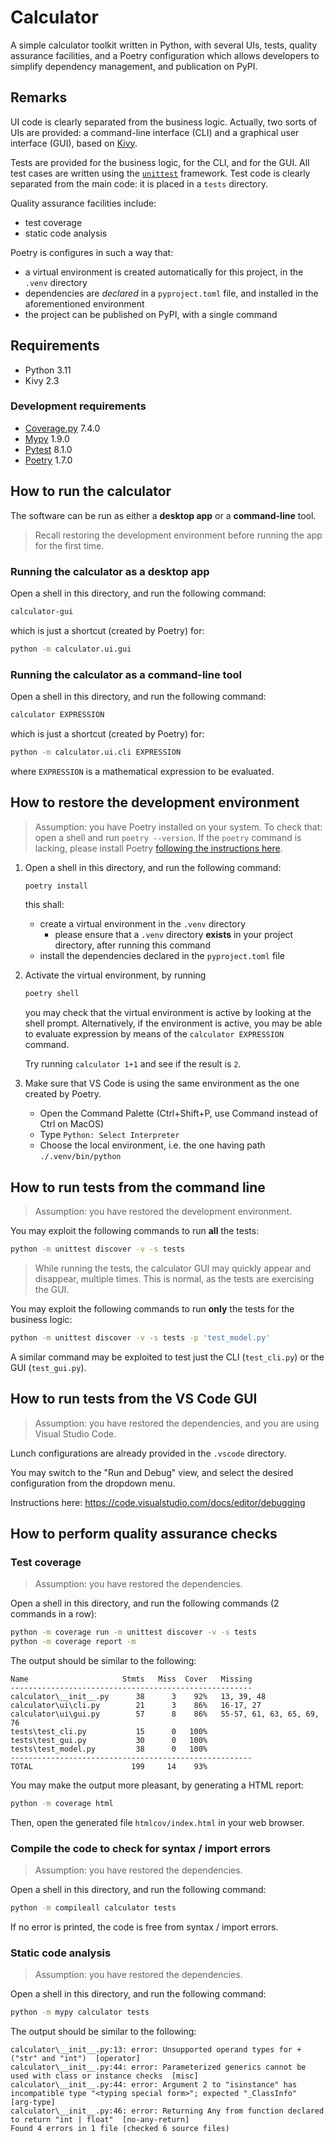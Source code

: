 # Calculator

A simple calculator toolkit written in Python, with several UIs, tests, quality assurance facilities,
and a Poetry configuration which allows developers to simplify dependency management, and publication on PyPI.

## Remarks

UI code is clearly separated from the business logic. 
Actually, two sorts of UIs are provided: a command-line interface (CLI) and a graphical user interface (GUI), 
based on [Kivy](https://kivy.org/).

Tests are provided for the business logic, for the CLI, and for the GUI.
All test cases are written using the [`unittest`](https://docs.python.org/3/library/unittest.html) framework.
Test code is clearly separated from the main code: it is placed in a `tests` directory.

Quality assurance facilities include:
- test coverage
- static code analysis

Poetry is configures in such a way that:
- a virtual environment is created automatically for this project, in the `.venv` directory
- dependencies are _declared_ in a `pyproject.toml` file, and installed in the aforementioned environment
- the project can be published on PyPI, with a single command

## Requirements

- Python 3.11
- Kivy 2.3

### Development requirements

- [Coverage.py](https://coverage.readthedocs.io/en/7.4.3/) 7.4.0
- [Mypy](https://mypy.readthedocs.io/en/stable/) 1.9.0
- [Pytest](https://docs.pytest.org/en/latest/) 8.1.0
- [Poetry](https://python-poetry.org/) 1.7.0

## How to run the calculator

The software can be run as either a __desktop app__ or a __command-line__ tool.

> Recall restoring the development environment before running the app for the first time.

### Running the calculator as a desktop app

Open a shell in this directory, and run the following command:

```bash
calculator-gui
```

which is just a shortcut (created by Poetry) for:

```bash
python -m calculator.ui.gui
```

### Running the calculator as a command-line tool

Open a shell in this directory, and run the following command:

```bash
calculator EXPRESSION
```

which is just a shortcut (created by Poetry) for:

```bash
python -m calculator.ui.cli EXPRESSION
```

where `EXPRESSION` is a mathematical expression to be evaluated.


## How to restore the development environment

> Assumption: you have Poetry installed on your system.
> To check that: open a shell and run `poetry --version`.
> If the `poetry` command is lacking, please install Poetry [following the instructions here](https://python-poetry.org/docs/#installing-with-the-official-installer).

1. Open a shell in this directory, and run the following command:

    ```bash
    poetry install
    ```

    this shall:
    - create a virtual environment in the `.venv` directory
        + please ensure that a `.venv` directory __exists__ in your project directory, after running this command
    - install the dependencies declared in the `pyproject.toml` file

2. Activate the virtual environment, by running
    ```bash
    poetry shell
    ```

    you may check that the virtual environment is active by looking at the shell prompt.
    Alternatively, if the environment is active, you may be able to evaluate expression by means of 
    the `calculator EXPRESSION` command.

    Try running `calculator 1+1` and see if the result is `2`.

3. Make sure that VS Code is using the same environment as the one created by Poetry.
    - Open the Command Palette (Ctrl+Shift+P, use Command instead of Ctrl on MacOS)
    - Type `Python: Select Interpreter`
    - Choose the local environment, i.e. the one having path `./.venv/bin/python` 

## How to run tests from the command line

> Assumption: you have restored the development environment.

You may exploit the following commands to run __all__ the tests:

```bash
python -m unittest discover -v -s tests
```

> While running the tests, the calculator GUI may quickly appear and disappear, multiple times. 
> This is normal, as the tests are exercising the GUI.

You may exploit the following commands to run __only__ the tests for the business logic:

```bash
python -m unittest discover -v -s tests -p 'test_model.py'
```

A similar command may be exploited to test just the CLI (`test_cli.py`) or the GUI (`test_gui.py`).

## How to run tests from the VS Code GUI

> Assumption: you have restored the dependencies, and you are using Visual Studio Code.

Lunch configurations are already provided in the `.vscode` directory.

You may switch to the "Run and Debug" view, and select the desired configuration from the dropdown menu.

Instructions here: <https://code.visualstudio.com/docs/editor/debugging>

## How to perform quality assurance checks

### Test coverage

> Assumption: you have restored the dependencies.

Open a shell in this directory, and run the following commands (2 commands in a row):

```bash
python -m coverage run -m unittest discover -v -s tests
python -m coverage report -m
```

The output should be similar to the following:

```text
Name                     Stmts   Miss  Cover   Missing
------------------------------------------------------
calculator\__init__.py      38      3    92%   13, 39, 48
calculator\ui\cli.py        21      3    86%   16-17, 27
calculator\ui\gui.py        57      8    86%   55-57, 61, 63, 65, 69, 76
tests\test_cli.py           15      0   100%
tests\test_gui.py           30      0   100%
tests\test_model.py         38      0   100%
------------------------------------------------------
TOTAL                      199     14    93%
```

You may make the output more pleasant, by generating a HTML report:

```bash
python -m coverage html
```

Then, open the generated file `htmlcov/index.html` in your web browser.

### Compile the code to check for syntax / import errors

> Assumption: you have restored the dependencies.

Open a shell in this directory, and run the following command:

```bash
python -m compileall calculator tests
```

If no error is printed, the code is free from syntax / import errors.

### Static code analysis

> Assumption: you have restored the dependencies.

Open a shell in this directory, and run the following command:

```bash
python -m mypy calculator tests
```

The output should be similar to the following:

```text
calculator\__init__.py:13: error: Unsupported operand types for + ("str" and "int")  [operator]
calculator\__init__.py:44: error: Parameterized generics cannot be used with class or instance checks  [misc]
calculator\__init__.py:44: error: Argument 2 to "isinstance" has incompatible type "<typing special form>"; expected "_ClassInfo"  [arg-type]
calculator\__init__.py:46: error: Returning Any from function declared to return "int | float"  [no-any-return]
Found 4 errors in 1 file (checked 6 source files)
```